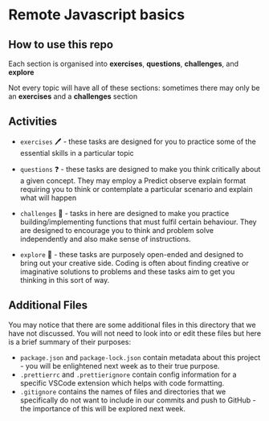 # Remote Javascript basics

## How to use this repo

Each section is organised into **exercises**, **questions**, **challenges**, and **explore**

Not every topic will have all of these sections: sometimes there may only be an **exercises** and a **challenges** section

## Activities

- `exercises` 🖊️ - these tasks are designed for you to practice some of the essential skills in a particular topic

- `questions` ❓ - these tasks are designed to make you think critically about a given concept. They may employ a Predict observe explain format requiring you to think or contemplate a particular scenario and explain what will happen

- `challenges` 🧠 - tasks in here are designed to make you practice building/implementing functions that must fulfil certain behaviour. They are designed to encourage you to think and problem solve independently and also make sense of instructions.

- `explore` 🎨 - these tasks are purposely open-ended and designed to bring out your creative side. Coding is often about finding creative or imaginative solutions to problems and these tasks aim to get you thinking in this sort of way.

## Additional Files

You may notice that there are some additional files in this directory that we have not discussed. You will not need to look into or edit these files but here is a brief summary of their purposes:

- `package.json` and `package-lock.json` contain metadata about this project - you will be enlightened next week as to their true purpose.
- `.prettierrc` and `.prettierignore` contain config information for a specific VSCode extension which helps with code formatting.
- `.gitignore` contains the names of files and directories that we specifically do not want to include in our commits and push to GitHub - the importance of this will be explored next week.
